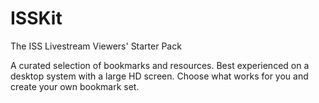 # ISSKit
The ISS Livestream Viewers' Starter Pack

A curated selection of bookmarks and resources.
Best experienced on a desktop system with a large HD screen.
Choose what works for you and create your own bookmark set.
